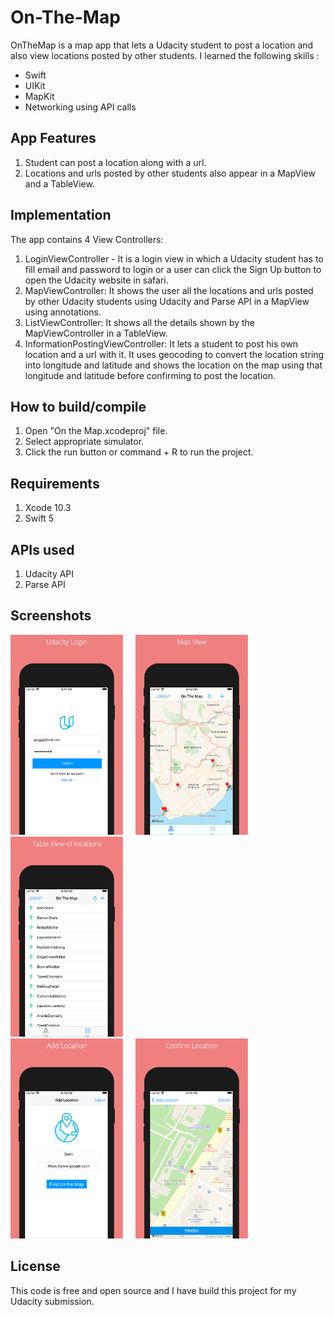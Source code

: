 # On-The-Map

OnTheMap is a map app that lets a Udacity student to post a location and also view locations posted by other students. I learned the following skills  :

* Swift
* UIKit
* MapKit
* Networking using API calls

## App Features

1. Student can post a location along with a url.
2. Locations and urls posted by other students also appear in a MapView and a TableView.

## Implementation
The app contains 4 View Controllers: 
1. LoginViewController - It is a login view in which a Udacity student has to fill email and password to login or a user can click the Sign Up button to open the Udacity website in safari. 
2. MapViewController: It shows the user all the locations and urls posted by other Udacity students using Udacity and Parse API in a MapView using annotations.
3. ListViewController: It shows all the details shown by the MapViewController in a TableView.
4. InformationPostingViewController: It lets a student to post his own location and a url with it. It uses geocoding to convert the location string into longitude and latitude and shows the location on the map using that longitude and latitude before confirming to post the location.


## How to build/compile
1. Open "On the Map.xcodeproj" file.
2. Select appropriate simulator.
3. Click the run button or command + R to run the project.

## Requirements

1. Xcode 10.3
2. Swift 5

## APIs used 

1. Udacity API
2. Parse API

## Screenshots

<img src = "Screenshots/screenshot_1.png" width = "180"> &nbsp; &nbsp; <img src = "Screenshots/screenshot_2.png" width = "180"> &nbsp; &nbsp; <img src = "Screenshots/screenshot_3.png" width = "180"> &nbsp; &nbsp; <br> <img src = "Screenshots/screenshot_4.png" width = "180"> &nbsp; &nbsp; <img src = "Screenshots/screenshot_5.png" width = "180">

## License
This code is free and open source and I have build this project for my Udacity submission.
